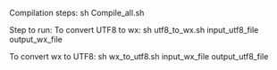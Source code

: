 
Compilation steps:
sh Compile_all.sh


Step to run:
To convert UTF8 to wx:
sh utf8_to_wx.sh input_utf8_file output_wx_file

To convert wx to UTF8:
sh wx_to_utf8.sh input_wx_file output_utf8_file



